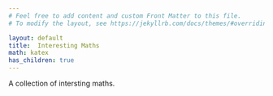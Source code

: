 ```yaml
---
# Feel free to add content and custom Front Matter to this file.
# To modify the layout, see https://jekyllrb.com/docs/themes/#overriding-theme-defaults

layout: default
title:  Interesting Maths
math: katex
has_children: true
---
```


A collection of intersting maths.
